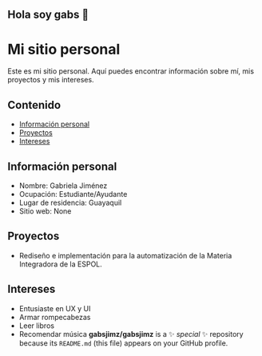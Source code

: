 ## Hola soy gabs 🍄

# Mi sitio personal
Este es mi sitio personal. Aquí puedes encontrar información sobre mí, mis
proyectos y mis intereses.
## Contenido
* [Información personal](#información-personal)
* [Proyectos](#proyectos)
* [Intereses](#intereses)
## Información personal
* Nombre: Gabriela Jiménez
* Ocupación: Estudiante/Ayudante
* Lugar de residencia: Guayaquil
* Sitio web: None
## Proyectos
* Rediseño e implementación para la automatización de la Materia Integradora de la ESPOL.
## Intereses
* Entusiaste en UX y UI
* Armar rompecabezas
* Leer libros
* Recomendar música
**gabsjimz/gabsjimz** is a ✨ _special_ ✨ repository because its `README.md` (this file) appears on your GitHub profile.
